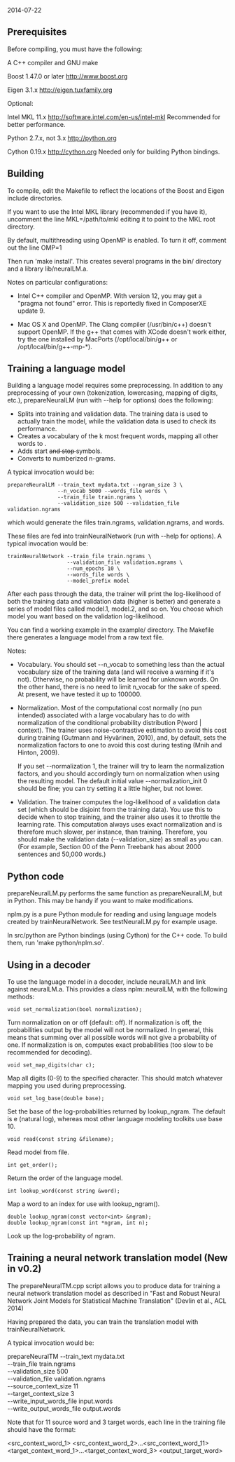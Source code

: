 2014-07-22

Prerequisites
-------------

Before compiling, you must have the following:

A C++ compiler and GNU make

Boost 1.47.0 or later
http://www.boost.org

Eigen 3.1.x
http://eigen.tuxfamily.org

Optional:

Intel MKL 11.x
http://software.intel.com/en-us/intel-mkl
Recommended for better performance.

Python 2.7.x, not 3.x
http://python.org

Cython 0.19.x
http://cython.org
Needed only for building Python bindings.

Building
--------

To compile, edit the Makefile to reflect the locations of the Boost
and Eigen include directories.

If you want to use the Intel MKL library (recommended if you have it),
uncomment the line
    MKL=/path/to/mkl
editing it to point to the MKL root directory.

By default, multithreading using OpenMP is enabled. To turn it off,
comment out the line
    OMP=1

Then run 'make install'. This creates several programs in the bin/
directory and a library lib/neuralLM.a.

Notes on particular configurations:

- Intel C++ compiler and OpenMP. With version 12, you may get a
  "pragma not found" error. This is reportedly fixed in ComposerXE
  update 9.

- Mac OS X and OpenMP. The Clang compiler (/usr/bin/c++) doesn't
  support OpenMP. If the g++ that comes with XCode doesn't work
  either, try the one installed by MacPorts (/opt/local/bin/g++ or
  /opt/local/bin/g++-mp-*).

Training a language model
-------------------------

Building a language model requires some preprocessing. In addition to
any preprocessing of your own (tokenization, lowercasing, mapping of
digits, etc.), prepareNeuralLM (run with --help for options) does the
following:

- Splits into training and validation data. The training data is used
  to actually train the model, while the validation data is used to
  check its performance.
- Creates a vocabulary of the k most frequent words, mapping all other
  words to <unk>.
- Adds start <s> and stop </s> symbols.
- Converts to numberized n-grams.

A typical invocation would be:

    prepareNeuralLM --train_text mydata.txt --ngram_size 3 \
                    --n_vocab 5000 --words_file words \
                    --train_file train.ngrams \
                    --validation_size 500 --validation_file validation.ngrams

which would generate the files train.ngrams, validation.ngrams, and words.

These files are fed into trainNeuralNetwork (run with --help for
options). A typical invocation would be:

    trainNeuralNetwork --train_file train.ngrams \
                       --validation_file validation.ngrams \
                       --num_epochs 10 \
                       --words_file words \
                       --model_prefix model

After each pass through the data, the trainer will print the
log-likelihood of both the training data and validation data (higher
is better) and generate a series of model files called model.1,
model.2, and so on. You choose which model you want based on the
validation log-likelihood.

You can find a working example in the example/ directory. The Makefile
there generates a language model from a raw text file.

Notes:

- Vocabulary. You should set --n_vocab to something less than the
  actual vocabulary size of the training data (and will receive a
  warning if it's not). Otherwise, no probability will be learned for
  unknown words. On the other hand, there is no need to limit n_vocab
  for the sake of speed. At present, we have tested it up to 100000.

- Normalization. Most of the computational cost normally (no pun
  intended) associated with a large vocabulary has to do with
  normalization of the conditional probability distribution P(word |
  context). The trainer uses noise-contrastive estimation to avoid
  this cost during training (Gutmann and Hyvärinen, 2010), and, by
  default, sets the normalization factors to one to avoid this cost
  during testing (Mnih and Hinton, 2009).

  If you set --normalization 1, the trainer will try to learn the
  normalization factors, and you should accordingly turn on
  normalization when using the resulting model. The default initial
  value --normalization_init 0 should be fine; you can try setting it
  a little higher, but not lower.

- Validation. The trainer computes the log-likelihood of a validation
  data set (which should be disjoint from the training data). You use
  this to decide when to stop training, and the trainer also uses it
  to throttle the learning rate. This computation always uses exact
  normalization and is therefore much slower, per instance, than
  training. Therefore, you should make the validation data
  (--validation_size) as small as you can. (For example, Section 00 of
  the Penn Treebank has about 2000 sentences and 50,000 words.)

Python code
-----------

prepareNeuralLM.py performs the same function as prepareNeuralLM, but in
Python. This may be handy if you want to make modifications.

nplm.py is a pure Python module for reading and using language models
created by trainNeuralNetwork. See testNeuralLM.py for example usage.

In src/python are Python bindings (using Cython) for the C++ code. To
build them, run 'make python/nplm.so'.

Using in a decoder
------------------

To use the language model in a decoder, include neuralLM.h and link
against neuralLM.a. This provides a class nplm::neuralLM, with the
following methods:

    void set_normalization(bool normalization);

Turn normalization on or off (default: off). If normalization is off,
the probabilities output by the model will not be normalized. In
general, this means that summing over all possible words will not give
a probability of one. If normalization is on, computes exact
probabilities (too slow to be recommended for decoding).

    void set_map_digits(char c);

Map all digits (0-9) to the specified character. This should match
whatever mapping you used during preprocessing.

    void set_log_base(double base);

Set the base of the log-probabilities returned by lookup_ngram. The
default is e (natural log), whereas most other language modeling
toolkits use base 10.

    void read(const string &filename);

Read model from file.

    int get_order();

Return the order of the language model.

    int lookup_word(const string &word);

Map a word to an index for use with lookup_ngram().

    double lookup_ngram(const vector<int> &ngram);
    double lookup_ngram(const int *ngram, int n);

Look up the log-probability of ngram.

Training a neural network translation model (New in v0.2)
---------------------------------------------------------

The prepareNeuralTM.cpp script allows you to produce data for training
a neural network translation model as described in "Fast and Robust 
Neural Network Joint Models for Statistical Machine Translation" (Devlin
et al., ACL 2014)

Having prepared the data, you can train the translation model with
trainNeuralNetwork. 

A typical invocation would be:

   prepareNeuralTM  --train_text mydata.txt  \
                    --train_file train.ngrams \
                    --validation_size 500 \
                    --validation_file validation.ngrams \
                    --source_context_size 11 \
                    --target_context_size 3 \
                    --write_input_words_file input.words \
                    --write_output_words_file output.words

Note that for 11 source word and 3 target words, each line in the training file should have the format:

<src_context_word_1> <src_context_word_2>...<src_context_word_11> <target_context_word_1>...<target_context_word_3> <output_target_word>
    




